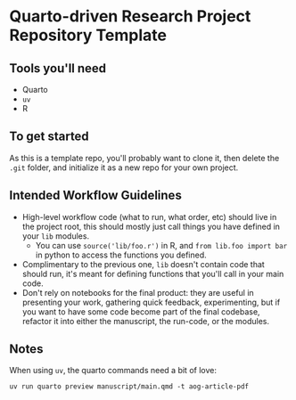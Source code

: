 # Quarto-driven Research Project Repository Template


## Tools you'll need

- Quarto 
- `uv`
- R

## To get started

As this is a template repo, you'll probably want to clone it, then delete the `.git` folder, and initialize it as a new repo for your own project.

## Intended Workflow Guidelines
- High-level workflow code (what to run, what order, etc) should live in the project root, this should mostly just call things you have defined in your `lib` modules. 
    - You can use `source('lib/foo.r')` in R, and `from lib.foo import bar` in python to access the functions you defined.
- Complimentary to the previous one, `lib` doesn't contain code that should run, it's meant for defining functions that you'll call in your main code.
- Don't rely on notebooks for the final product: they are useful in presenting your work, gathering quick feedback, experimenting, but if you want to have some code become part of the final codebase, refactor it into either the manuscript, the run-code, or the modules.




## Notes

When using `uv`, the quarto commands need a bit of love:

```{sh}
uv run quarto preview manuscript/main.qmd -t aog-article-pdf
```
